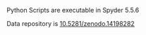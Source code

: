 Python Scripts are executable in Spyder 5.5.6

Data repository is [10.5281/zenodo.14198282](https://doi.org/10.5281/zenodo.14198282)
